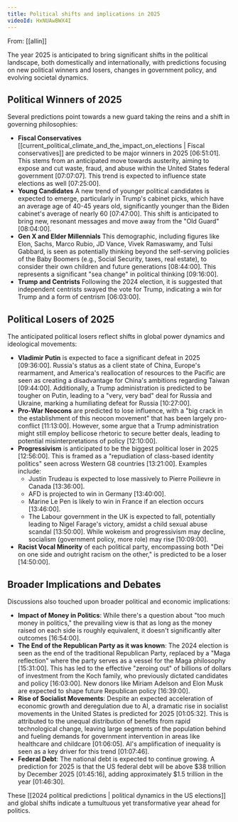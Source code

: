 ```yaml
---
title: Political shifts and implications in 2025
videoId: HxNUAwBWX4I
---
```


From: [[allin]] <br/> 

The year 2025 is anticipated to bring significant shifts in the political landscape, both domestically and internationally, with predictions focusing on new political winners and losers, changes in government policy, and evolving societal dynamics.

## Political Winners of 2025

Several predictions point towards a new guard taking the reins and a shift in governing philosophies:
*   **Fiscal Conservatives** [[current_political_climate_and_the_impact_on_elections | Fiscal conservatives]] are predicted to be major winners in 2025 <a class="yt-timestamp" data-t="06:51:01">[06:51:01]</a>. This stems from an anticipated move towards austerity, aiming to expose and cut waste, fraud, and abuse within the United States federal government <a class="yt-timestamp" data-t="07:07:07">[07:07:07]</a>. This trend is expected to influence state elections as well <a class="yt-timestamp" data-t="07:25:00">[07:25:00]</a>.
*   **Young Candidates** A new trend of younger political candidates is expected to emerge, particularly in Trump's cabinet picks, which have an average age of 40-45 years old, significantly younger than the Biden cabinet's average of nearly 60 <a class="yt-timestamp" data-t="07:47:00">[07:47:00]</a>. This shift is anticipated to bring new, resonant messages and move away from the "Old Guard" <a class="yt-timestamp" data-t="08:04:00">[08:04:00]</a>.
*   **Gen X and Elder Millennials** This demographic, including figures like Elon, Sachs, Marco Rubio, JD Vance, Vivek Ramaswamy, and Tulsi Gabbard, is seen as potentially thinking beyond the self-serving policies of the Baby Boomers (e.g., Social Security, taxes, real estate), to consider their own children and future generations <a class="yt-timestamp" data-t="08:44:00">[08:44:00]</a>. This represents a significant "sea change" in political thinking <a class="yt-timestamp" data-t="09:16:00">[09:16:00]</a>.
*   **Trump and Centrists** Following the 2024 election, it is suggested that independent centrists swayed the vote for Trump, indicating a win for Trump and a form of centrism <a class="yt-timestamp" data-t="06:03:00">[06:03:00]</a>.

## Political Losers of 2025

The anticipated political losers reflect shifts in global power dynamics and ideological movements:
*   **Vladimir Putin** is expected to face a significant defeat in 2025 <a class="yt-timestamp" data-t="09:36:00">[09:36:00]</a>. Russia's status as a client state of China, Europe's rearmament, and America's reallocation of resources to the Pacific are seen as creating a disadvantage for China's ambitions regarding Taiwan <a class="yt-timestamp" data-t="09:44:00">[09:44:00]</a>. Additionally, a Trump administration is predicted to be tougher on Putin, leading to a "very, very bad" deal for Russia and Ukraine, marking a humiliating defeat for Russia <a class="yt-timestamp" data-t="10:27:00">[10:27:00]</a>.
*   **Pro-War Neocons** are predicted to lose influence, with a "big crack in the establishment of this neocon movement" that has been largely pro-conflict <a class="yt-timestamp" data-t="11:13:00">[11:13:00]</a>. However, some argue that a Trump administration might still employ bellicose rhetoric to secure better deals, leading to potential misinterpretations of policy <a class="yt-timestamp" data-t="12:10:00">[12:10:00]</a>.
*   **Progressivism** is anticipated to be the biggest political loser in 2025 <a class="yt-timestamp" data-t="12:56:00">[12:56:00]</a>. This is framed as a "repudiation of class-based identity politics" seen across Western G8 countries <a class="yt-timestamp" data-t="13:21:00">[13:21:00]</a>. Examples include:
    *   Justin Trudeau is expected to lose massively to Pierre Poilievre in Canada <a class="yt-timestamp" data-t="13:36:00">[13:36:00]</a>.
    *   AFD is projected to win in Germany <a class="yt-timestamp" data-t="13:40:00">[13:40:00]</a>.
    *   Marine Le Pen is likely to win in France if an election occurs <a class="yt-timestamp" data-t="13:46:00">[13:46:00]</a>.
    *   The Labour government in the UK is expected to fall, potentially leading to Nigel Farage's victory, amidst a child sexual abuse scandal <a class="yt-timestamp" data-t="13:50:00">[13:50:00]</a>.
    While wokeism and progressivism may decline, socialism (government policy, more role) may rise <a class="yt-timestamp" data-t="10:09:00">[10:09:00]</a>.
*   **Racist Vocal Minority** of each political party, encompassing both "Dei on one side and outright racism on the other," is predicted to be a loser <a class="yt-timestamp" data-t="14:50:00">[14:50:00]</a>.

## Broader Implications and Debates

Discussions also touched upon broader political and economic implications:
*   **Impact of Money in Politics**: While there's a question about "too much money in politics," the prevailing view is that as long as the money raised on each side is roughly equivalent, it doesn't significantly alter outcomes <a class="yt-timestamp" data-t="16:54:00">[16:54:00]</a>.
*   **The End of the Republican Party as it was known**: The 2024 election is seen as the end of the traditional Republican Party, replaced by a "Maga reflection" where the party serves as a vessel for the Maga philosophy <a class="yt-timestamp" data-t="15:31:00">[15:31:00]</a>. This has led to the effective "zeroing out" of billions of dollars of investment from the Koch family, who previously dictated candidates and policy <a class="yt-timestamp" data-t="16:03:00">[16:03:00]</a>. New donors like Miriam Adelson and Elon Musk are expected to shape future Republican policy <a class="yt-timestamp" data-t="16:39:00">[16:39:00]</a>.
*   **Rise of Socialist Movements**: Despite an expected acceleration of economic growth and deregulation due to AI, a dramatic rise in socialist movements in the United States is predicted for 2025 <a class="yt-timestamp" data-t="01:05:32">[01:05:32]</a>. This is attributed to the unequal distribution of benefits from rapid technological change, leaving large segments of the population behind and fueling demands for government intervention in areas like healthcare and childcare <a class="yt-timestamp" data-t="01:06:05">[01:06:05]</a>. AI's amplification of inequality is seen as a key driver for this trend <a class="yt-timestamp" data-t="01:07:46">[01:07:46]</a>.
*   **Federal Debt**: The national debt is expected to continue growing. A prediction for 2025 is that the US federal debt will be above $38 trillion by December 2025 <a class="yt-timestamp" data-t="01:45:16">[01:45:16]</a>, adding approximately $1.5 trillion in the year <a class="yt-timestamp" data-t="01:46:30">[01:46:30]</a>.

These [[2024 political predictions | political dynamics in the US elections]] and global shifts indicate a tumultuous yet transformative year ahead for politics.